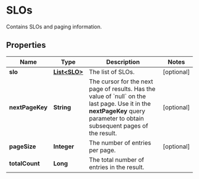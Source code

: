 

# SLOs

Contains SLOs and paging information.

## Properties

| Name | Type | Description | Notes |
|------------ | ------------- | ------------- | -------------|
|**slo** | [**List&lt;SLO&gt;**](SLO.md) | The list of SLOs. |  [optional] |
|**nextPageKey** | **String** | The cursor for the next page of results. Has the value of &#x60;null&#x60; on the last page.   Use it in the **nextPageKey** query parameter to obtain subsequent pages of the result. |  [optional] |
|**pageSize** | **Integer** | The number of entries per page. |  [optional] |
|**totalCount** | **Long** | The total number of entries in the result. |  |



